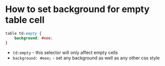 # How to set background for empty table cell

```css
table td:empty {
	background: #eee;
}
```

- `td:empty` - this selector will only affect empty cells
- `background: #eee;` - set any background as well as any other css style


